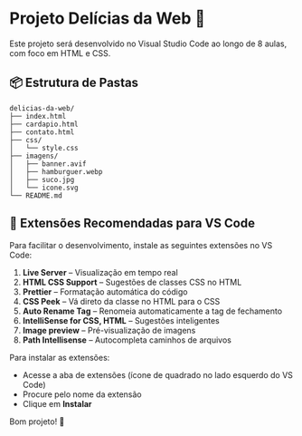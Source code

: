 # Projeto Delícias da Web 🍔

Este projeto será desenvolvido no Visual Studio Code ao longo de 8 aulas, com foco em HTML e CSS.

## 📦 Estrutura de Pastas

```
delicias-da-web/
├── index.html
├── cardapio.html
├── contato.html
├── css/
│   └── style.css
├── imagens/
│   ├── banner.avif
│   ├── hamburguer.webp
│   ├── suco.jpg
│   └── icone.svg
└── README.md
```

## 🧩 Extensões Recomendadas para VS Code

Para facilitar o desenvolvimento, instale as seguintes extensões no VS Code:

1. **Live Server** – Visualização em tempo real
2. **HTML CSS Support** – Sugestões de classes CSS no HTML
3. **Prettier** – Formatação automática do código
4. **CSS Peek** – Vá direto da classe no HTML para o CSS
5. **Auto Rename Tag** – Renomeia automaticamente a tag de fechamento
6. **IntelliSense for CSS, HTML** – Sugestões inteligentes
7. **Image preview** – Pré-visualização de imagens
8. **Path Intellisense** – Autocompleta caminhos de arquivos

Para instalar as extensões:

- Acesse a aba de extensões (ícone de quadrado no lado esquerdo do VS Code)
- Procure pelo nome da extensão
- Clique em **Instalar**

Bom projeto! 🚀
